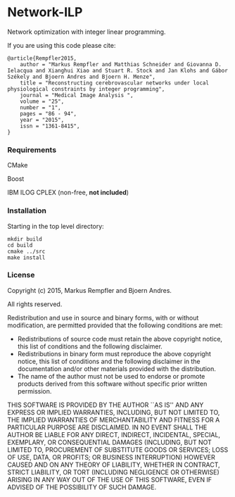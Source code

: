 # Network-ILP

Network optimization with integer linear programming.

If you are using this code please cite:

```
@article{Rempfler2015,
	author = "Markus Rempfler and Matthias Schneider and Giovanna D. Ielacqua and Xianghui Xiao and Stuart R. Stock and Jan Klohs and Gábor Székely and Bjoern Andres and Bjoern H. Menze",
	title = "Reconstructing cerebrovascular networks under local physiological constraints by integer programming",
	journal = "Medical Image Analysis ",
	volume = "25",
	number = "1",
	pages = "86 - 94",
	year = "2015",
	issn = "1361-8415",
}
```


### Requirements

CMake

Boost

IBM ILOG CPLEX (non-free, **not included**)

### Installation 

Starting in the top level directory:

```
mkdir build
cd build
cmake ../src
make install
```

### License

Copyright (c) 2015, Markus Rempfler and Bjoern Andres.

All rights reserved.

Redistribution and use in source and binary forms, with or without modification, are permitted provided that the following conditions are met:

* Redistributions of source code must retain the above copyright notice, this list of conditions and the following disclaimer.
* Redistributions in binary form must reproduce the above copyright notice, this list of conditions and the following disclaimer in the documentation and/or other materials provided with the distribution.
* The name of the author must not be used to endorse or promote products derived from this software without specific prior written permission.

THIS SOFTWARE IS PROVIDED BY THE AUTHOR ``AS IS'' AND ANY EXPRESS OR IMPLIED WARRANTIES, INCLUDING, BUT NOT LIMITED TO, THE IMPLIED WARRANTIES OF MERCHANTABILITY AND FITNESS FOR A PARTICULAR PURPOSE ARE DISCLAIMED. IN NO EVENT SHALL THE AUTHOR BE LIABLE FOR ANY DIRECT, INDIRECT, INCIDENTAL, SPECIAL, EXEMPLARY, OR CONSEQUENTIAL DAMAGES (INCLUDING, BUT NOT LIMITED TO, PROCUREMENT OF SUBSTITUTE GOODS OR SERVICES; LOSS OF USE, DATA, OR PROFITS; OR BUSINESS INTERRUPTION) HOWEVER CAUSED AND ON ANY THEORY OF LIABILITY, WHETHER IN CONTRACT, STRICT LIABILITY, OR TORT (INCLUDING NEGLIGENCE OR OTHERWISE) ARISING IN ANY WAY OUT OF THE USE OF THIS SOFTWARE, EVEN IF ADVISED OF THE POSSIBILITY OF SUCH DAMAGE.
